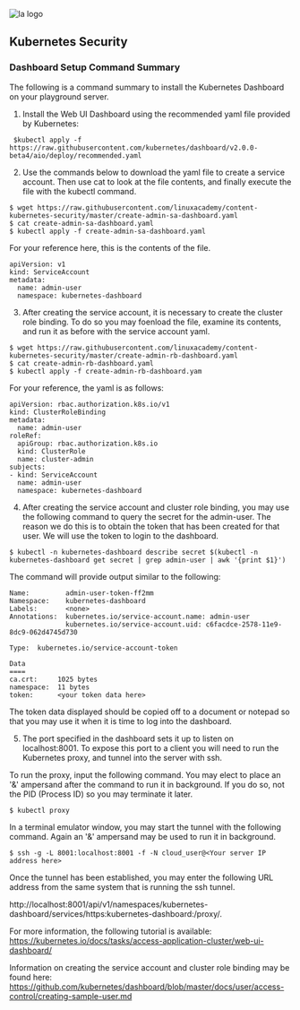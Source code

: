 ![la logo](https://user-images.githubusercontent.com/42839573/67322755-818e9400-f4df-11e9-97c1-388bf357353d.png)

## Kubernetes Security
### Dashboard Setup Command Summary

The following is a command summary to install the Kubernetes Dashboard on your playground server.

1) Install the Web UI Dashboard using the recommended yaml file provided by Kubernetes:

``` $kubectl apply -f https://raw.githubusercontent.com/kubernetes/dashboard/v2.0.0-beta4/aio/deploy/recommended.yaml```

2) Use the commands below to download the yaml file to create a service account. Then use cat to look at the file contents, and finally execute the file with the kubectl command.

```
$ wget https://raw.githubusercontent.com/linuxacademy/content-kubernetes-security/master/create-admin-sa-dashboard.yaml
$ cat create-admin-sa-dashboard.yaml 
$ kubectl apply -f create-admin-sa-dashboard.yaml
```

For your reference here, this is the contents of the file.
```
apiVersion: v1
kind: ServiceAccount
metadata:
  name: admin-user
  namespace: kubernetes-dashboard
```

3) After creating the service account, it is necessary to create the cluster role binding. To do so you may foenload the file, examine its contents, and run it as before with the service account yaml.

```
$ wget https://raw.githubusercontent.com/linuxacademy/content-kubernetes-security/master/create-admin-rb-dashboard.yaml
$ cat create-admin-rb-dashboard.yaml
$ kubectl apply -f create-admin-rb-dashboard.yam
```

For your reference, the yaml is as follows:

```
apiVersion: rbac.authorization.k8s.io/v1
kind: ClusterRoleBinding
metadata:
  name: admin-user
roleRef:
  apiGroup: rbac.authorization.k8s.io
  kind: ClusterRole
  name: cluster-admin
subjects:
- kind: ServiceAccount
  name: admin-user
  namespace: kubernetes-dashboard
```

4) After creating the service account and cluster role binding, you may use the following command to query the secret for the admin-user. The reason we do this is to obtain the token that has been created for that user. We will use the token to login to the dashboard.

```$ kubectl -n kubernetes-dashboard describe secret $(kubectl -n kubernetes-dashboard get secret | grep admin-user | awk '{print $1}')```

The command will provide output similar to the following:

```
Name:         admin-user-token-ff2mm
Namespace:    kubernetes-dashboard
Labels:       <none>
Annotations:  kubernetes.io/service-account.name: admin-user
              kubernetes.io/service-account.uid: c6facdce-2578-11e9-8dc9-062d4745d730

Type:  kubernetes.io/service-account-token

Data
====
ca.crt:     1025 bytes
namespace:  11 bytes
token:      <your token data here>
```

The token data displayed should be copied off to a document or notepad so that you may use it when it is time to log into the dashboard.

5) The port specified in the dashboard sets it up to listen on localhost:8001. To expose this port to a client you will need to run the Kubernetes proxy, and tunnel into the server with ssh.

To run the proxy, input the following command. You may elect to place an '&' ampersand after the command to run it in background. If you do so, not the PID (Process ID) so you may terminate it later.

```
$ kubectl proxy
```

In a terminal emulator window, you may start the tunnel with the following command. Again an '&' ampersand may be used to run it in background.

```
$ ssh -g -L 8001:localhost:8001 -f -N cloud_user@<Your server IP address here>
```

Once the tunnel has been established, you may enter the following URL address from the same system that is running the ssh tunnel.

http://localhost:8001/api/v1/namespaces/kubernetes-dashboard/services/https:kubernetes-dashboard:/proxy/.

For more information, the following tutorial is available:
https://kubernetes.io/docs/tasks/access-application-cluster/web-ui-dashboard/

Information on creating the service account and cluster role binding may be found here:
https://github.com/kubernetes/dashboard/blob/master/docs/user/access-control/creating-sample-user.md
